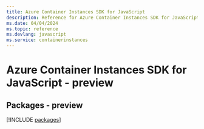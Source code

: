 ```yaml
---
title: Azure Container Instances SDK for JavaScript
description: Reference for Azure Container Instances SDK for JavaScript
ms.date: 04/04/2024
ms.topic: reference
ms.devlang: javascript
ms.service: containerinstances
---
```

# Azure Container Instances SDK for JavaScript - preview
## Packages - preview
[!INCLUDE [packages](container-instances-index.md)]